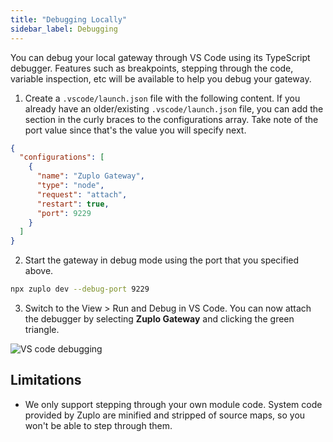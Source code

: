 ```yaml
---
title: "Debugging Locally"
sidebar_label: Debugging
---
```


You can debug your local gateway through VS Code using its TypeScript debugger.
Features such as breakpoints, stepping through the code, variable inspection,
etc will be available to help you debug your gateway.

1. Create a `.vscode/launch.json` file with the following content. If you
   already have an older/existing `.vscode/launch.json` file, you can add the
   section in the curly braces to the configurations array. Take note of the
   port value since that's the value you will specify next.

```json
{
  "configurations": [
    {
      "name": "Zuplo Gateway",
      "type": "node",
      "request": "attach",
      "restart": true,
      "port": 9229
    }
  ]
}
```

2. Start the gateway in debug mode using the port that you specified above.

```bash
npx zuplo dev --debug-port 9229
```

3. Switch to the View > Run and Debug in VS Code. You can now attach the
   debugger by selecting **Zuplo Gateway** and clicking the green triangle.

![VS code debugging](/media/local-development-debugging/image.png)

## Limitations

- We only support stepping through your own module code. System code provided by
  Zuplo are minified and stripped of source maps, so you won't be able to step
  through them.
